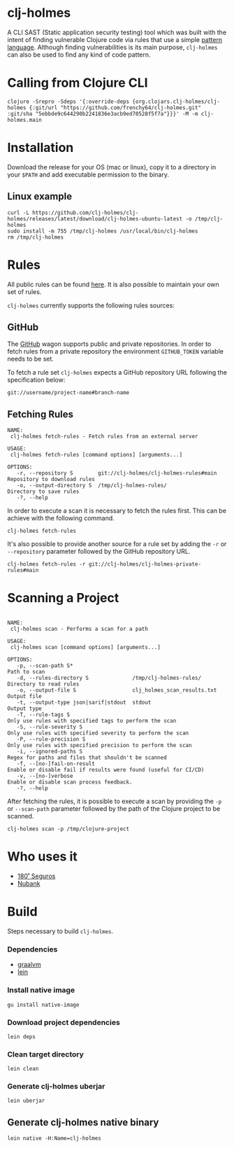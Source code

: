 # clj-holmes

A CLI SAST (Static application security testing) tool which was built with the intent of finding vulnerable Clojure code via rules that use a simple [pattern language](https://github.com/clj-holmes/shape-shifter). Although finding vulnerabilities is its main purpose, `clj-holmes` can also be used to find any kind of code pattern.

# Calling from Clojure CLI

```
clojure -Srepro -Sdeps '{:override-deps {org.clojars.clj-holmes/clj-holmes {:git/url "https://github.com/frenchy64/clj-holmes.git" :git/sha "5ebbde9c644290b2241836e3acb9ed70528f5f7a"}}}' -M -m clj-holmes.main
```

# Installation
Download the release for your OS (mac or linux), copy it to a directory in your `$PATH` and add executable permission to the binary.

## Linux example
```
curl -L https://github.com/clj-holmes/clj-holmes/releases/latest/download/clj-holmes-ubuntu-latest -o /tmp/clj-holmes
sudo install -m 755 /tmp/clj-holmes /usr/local/bin/clj-holmes
rm /tmp/clj-holmes
```

# Rules
All public rules can be found [here](https://github.com/clj-holmes/clj-holmes-rules). It is also possible to maintain your own set of rules.

`clj-holmes` currently supports the following rules sources:

## GitHub
The [GitHub](https://github.com/clj-holmes/clj-holmes/blob/main/src/clj_holmes/rules/wagon/github.clj) wagon supports public and private repositories. In order to fetch rules from a private repository the environment `GITHUB_TOKEN` variable needs to be set.

To fetch a rule set `clj-holmes` expects a GitHub repository URL following the specification below:

`git://username/project-name#branch-name`

## Fetching Rules
```
NAME:
 clj-holmes fetch-rules - Fetch rules from an external server

USAGE:
 clj-holmes fetch-rules [command options] [arguments...]

OPTIONS:
   -r, --repository S        git://clj-holmes/clj-holmes-rules#main  Repository to download rules
   -o, --output-directory S  /tmp/clj-holmes-rules/                  Directory to save rules
   -?, --help
```

In order to execute a scan it is necessary to fetch the rules first. This can be achieve with the following command.

`clj-holmes fetch-rules`

It's also possible to provide another source for a rule set by adding the `-r` or `--repository` parameter followed by the GitHub repository URL.

`clj-holmes fetch-rules -r git://clj-holmes/clj-holmes-private-rules#main`

# Scanning a Project
```

NAME:
 clj-holmes scan - Performs a scan for a path

USAGE:
 clj-holmes scan [command options] [arguments...]

OPTIONS:
   -p, --scan-path S*                                                Path to scan
   -d, --rules-directory S              /tmp/clj-holmes-rules/       Directory to read rules
   -o, --output-file S                  clj_holmes_scan_results.txt  Output file
   -t, --output-type json|sarif|stdout  stdout                       Output type
   -T, --rule-tags S                                                 Only use rules with specified tags to perform the scan
   -S, --rule-severity S                                             Only use rules with specified severity to perform the scan
   -P, --rule-precision S                                            Only use rules with specified precision to perform the scan
   -i, --ignored-paths S                                             Regex for paths and files that shouldn't be scanned
   -f, --[no-]fail-on-result                                         Enable or disable fail if results were found (useful for CI/CD)
   -v, --[no-]verbose                                                Enable or disable scan process feedback.
   -?, --help
```

After fetching the rules, it is possible to execute a scan by providing the `-p` or `--scan-path` parameter followed by the path of the Clojure project to be scanned.

`clj-holmes scan -p /tmp/clojure-project`

# Who uses it
- [180˚ Seguros](https://www.180s.com.br/)
- [Nubank](https://nubank.com.br/)

# Build
Steps necessary to build `clj-holmes`.
### Dependencies
- [graalvm](https://www.graalvm.org/java/quickstart/)
- [lein](https://leiningen.org/)

### Install native image
`gu install native-image`

### Download project dependencies
`lein deps`

### Clean target directory
`lein clean`

### Generate clj-holmes uberjar
`lein uberjar`

## Generate clj-holmes native binary
`lein native -H:Name=clj-holmes`
